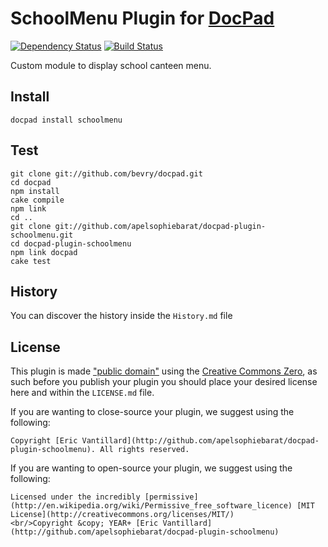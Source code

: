 # SchoolMenu Plugin for [DocPad](http://docpad.org)

[![Dependency Status](https://gemnasium.com/apelsophiebarat/docpad-plugin-schoolmenu.png)](https://gemnasium.com/apelsophiebarat/docpad-plugin-schoolmenu)
[![Build Status](https://travis-ci.org/apelsophiebarat/docpad-plugin-schoolmenu.png?branch=master)](https://travis-ci.org/apelsophiebarat/docpad-plugin-schoolmenu "Check this project's build status on TravisCI")

Custom module to display school canteen menu.

## Install

```
docpad install schoolmenu
```

## Test

```
git clone git://github.com/bevry/docpad.git
cd docpad
npm install
cake compile
npm link
cd ..
git clone git://github.com/apelsophiebarat/docpad-plugin-schoolmenu.git
cd docpad-plugin-schoolmenu
npm link docpad
cake test
```

## History
You can discover the history inside the `History.md` file

## License
This plugin is made ["public domain"](http://en.wikipedia.org/wiki/Public_domain) using the [Creative Commons Zero](http://creativecommons.org/publicdomain/zero/1.0/), as such before you publish your plugin you should place your desired license here and within the `LICENSE.md` file.

If you are wanting to close-source your plugin, we suggest using the following:

```
Copyright [Eric Vantillard](http://github.com/apelsophiebarat/docpad-plugin-schoolmenu). All rights reserved.
```

If you are wanting to open-source your plugin, we suggest using the following:

```
Licensed under the incredibly [permissive](http://en.wikipedia.org/wiki/Permissive_free_software_licence) [MIT License](http://creativecommons.org/licenses/MIT/)
<br/>Copyright &copy; YEAR+ [Eric Vantillard](http://github.com/apelsophiebarat/docpad-plugin-schoolmenu)
```